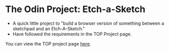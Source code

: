 # The Odin Project: Etch-a-Sketch

- A quick little project to "build a browser version of something between a sketchpad and an Etch-A-Sketch."
- Have followed the requirements in the TOP Project page.

You can view the TOP project page [here](https://www.theodinproject.com/lessons/foundations-etch-a-sketch#project-solution).